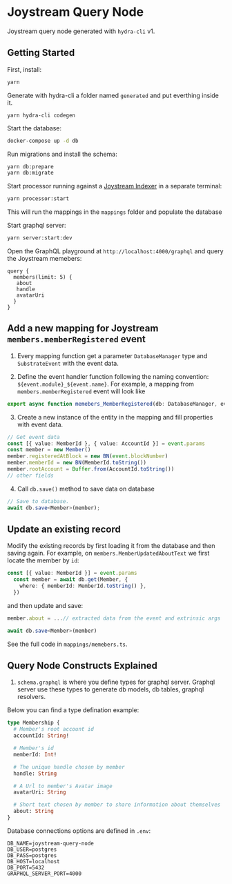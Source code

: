 # Joystream Query Node

Joystream query node generated with `hydra-cli` v1.

## Getting Started

First, install:

```bash
yarn
```

Generate with hydra-cli a folder named `generated` and put everthing inside it.

```text
yarn hydra-cli codegen
```

Start the database:

```bash
docker-compose up -d db
```

Run migrations and install the schema:

```bash
yarn db:prepare 
yarn db:migrate
```

Start processor running against a [Joystream Indexer](http://hydra-1.joystream.org:4000/graphql) in a separate terminal:

```bash
yarn processor:start
```

This will run the mappings in the `mappings` folder and populate the database

Start graphql server:

```bash
yarn server:start:dev
```

Open the GraphQL playground at `http://localhost:4000/graphql` and query the Joystream memebers:

```gql
query {
  members(limit: 5) {
   about
   handle
   avatarUri
  }
}
```

## Add a new mapping for Joystream `members.memberRegistered` event

1. Every mapping function get a parameter `DatabaseManager` type and `SubstrateEvent` with the event data. 

2. Define the event handler function following the naming convention: `${event.module}_${event.name}`. 
For example, a mapping from `members.memberRegistered` event will look like

```typescript
export async function memebers_MemberRegistered(db: DatabaseManager, event: SubstrateEvent) {}
```

3. Create a new instance of the entity in the mapping and fill properties with event data.

```typescript
// Get event data
const [{ value: MemberId }, { value: AccountId }] = event.params
const member = new Member()
member.registeredAtBlock = new BN(event.blockNumber)
member.memberId = new BN(MemberId.toString())
member.rootAccount = Buffer.from(AccountId.toString())
// other fields
```

4. Call `db.save()` method to save data on database

```typescript
// Save to database.
await db.save<Member>(member);
```

## Update an existing record

Modify the existing records by first loading it from the database and then saving again. For example, on `members.MemberUpdatedAboutText` we first locate the member by `id`:

```typescript
const [{ value: MemberId }] = event.params
  const member = await db.get(Member, {
    where: { memberId: MemberId.toString() },
  })
```

and then update and save:

```typescript
member.about = ...// extracted data from the event and extrinsic args

await db.save<Member>(member)
```

See the full code in `mappings/memebers.ts`.

## Query Node Constructs Explained

1. `schema.graphql` is where you define types for graphql server. Graphql server use these types to generate db models, db tables, graphql resolvers.

Below you can find a type defination example:

```graphql
type Membership {
  # Member's root account id
  accountId: String!

  # Member's id
  memberId: Int!

  # The unique handle chosen by member
  handle: String

  # A Url to member's Avatar image
  avatarUri: String

  # Short text chosen by member to share information about themselves
  about: String
}
```

Database connections options are defined in `.env`:

```text
DB_NAME=joystream-query-node
DB_USER=postgres
DB_PASS=postgres
DB_HOST=localhost
DB_PORT=5432
GRAPHQL_SERVER_PORT=4000
```

